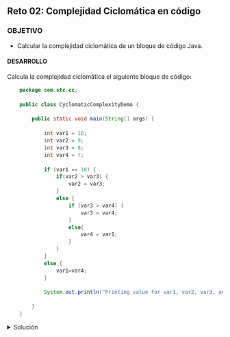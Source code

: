 
## Reto 02: Complejidad Ciclomática en código

### OBJETIVO

- Calcular la complejidad ciclomática de un bloque de código Java.

#### DESARROLLO

Calcula la complejidad ciclomática el siguiente bloque de código:

```java
	package com.stc.cc;

	public class CyclomaticComplexityDemo {

  		public static void main(String[] args) {       
             
			int var1 = 10;
			int var2 = 9;
			int var3 = 8;
			int var4 = 7;
          
			if (var1 == 10) {
				if(var2 > var3) {
					var2 = var3;
				}
				else {
					if (var3 > var4) {
						var3 = var4;
					}
					else{
						var4 = var1;
					}
				}
			}
			else {
				var1=var4;
			}

			System.out.println("Printing value for var1, var2, var3, and var4"+var1+" "+var2+" "+var3+" "+var4); 

		}	
	}
```


<details>
	<summary>Solución</summary>


1. Dibuja el gráfico de flujo:

![imagen](img/figura_01.jpg)


2. Calcula la complejidad ciclomática usando el número de nodos y aristas. A modo de recordatorio, la fórmula es la siguiente:

		V(G) = E - N + 2, donde
		E = Número de Aristas
		N = Número de nodos.
		
Tenemos que:
		E = 13
		N = 11
	
Por lo tanto:

		V(G) = 13 - 11 + 2
		V(G) = 2 + 2
		V(G) = 4
		
En el ejemplo anterior podemos comprobar que la complejidad ciclomática es 4.

3. Corrobora el valor anterior usando el método de los nodos predicado. Recuerda que los nodo predicado son aquellos nodos de condición, o los nodos de los que se despreden otros dos o más nodos.

La fórmula para el cálculo de la complejidad ciclomática usando los nodos pedicado es:

		V(G) = P + 1, donde
		P = Número de nodos predicado
		
En el grafo podemos ver que existen 3 nodos predicado:

		V(G) = 3 + 1
		V(G) = 4
		
En el ejemplo anterior podemos comprobar que la complejidad ciclomática es 4.

</details> 

